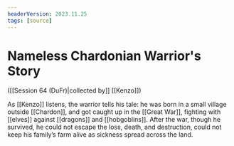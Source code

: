 ```yaml
---
headerVersion: 2023.11.25
tags: [source]
---
```

# Nameless Chardonian Warrior's Story
([[Session 64 (DuFr)|collected by]] [[Kenzo]])

As [[Kenzo]] listens, the warrior tells his tale: he was born in a small village outside [[Chardon]], and got caught up in the [[Great War]], fighting with [[elves]] against [[dragons]] and [[hobgoblins]]. After the war, though he survived, he could not escape the loss, death, and destruction, could not keep his family’s farm alive as sickness spread across the land.
